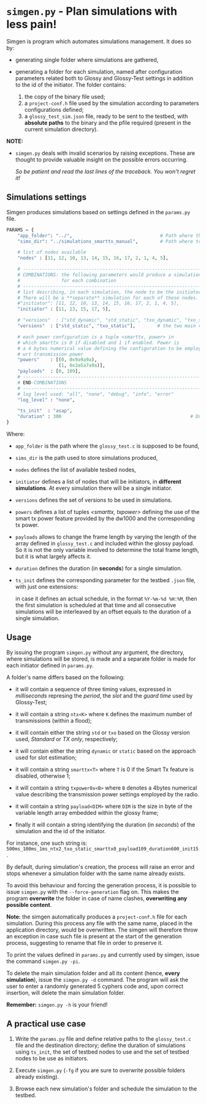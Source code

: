 # `simgen.py` - Plan simulations with less pain!

Simgen is program which automates simulations management.
It does so by:

* generating single folder where simulations are gathered,
* generating a folder for each simulation, named after configuration
  parameters related both to Glossy and Glossy-Test settings in addition
  to the id of the initiator. The folder contains:

  1. the copy of the binary file used;
  2. a `project-conf.h` file used by the simulation according to
     parameters configurations defined;
  3. a `glossy_test_sim.json` file, ready to be sent to the testbed, with
     **absolute paths** to the binary and the pfile required (present in the current
     simulation directory).

**NOTE:**

* `simgen.py` deals with invalid scenarios by raising exceptions.
  These are thought to provide valuable insight on the possible errors
  occurring.

  *So be patient and read the last lines of the traceback.*
  *You won't regret it!*


## Simulations settings

Simgen produces simulations based on settings defined in the
`params.py` file.

```python
PARAMS = {
    "app_folder": "../",                                # Path where the glossy_test.c file is placed
    "sims_dir": "../simulations_smarttx_manual",        # Path where to store simulations in

    # list of nodes available
    "nodes" : [11, 12, 10, 13, 14, 15, 16, 17, 2, 1, 4, 5],

    # -------------------------------------------------------------------------
    # COMBINATIONS: the following parameters would produce a simulation
    #               for each combination
    # -------------------------------------------------------------------------
    # list describing, in each simulation, the node to be the initiator.
    # There will be a **separate** simulation for each of these nodes.
    #"initiator": [11, 12, 10, 13, 14, 15, 16, 17, 2, 1, 4, 5],
    "initiator" : [11, 13, 15, 17, 5],

    # "versions"  : ["std_dynamic", "std_static", "txo_dynamic", "txo_static"]
    "versions"  : ["std_static", "txo_static"],        # the two main versions

    # each power configuration is a tuple <smarttx, power> in
    # which smarttx is 0 if disabled and 1 if enabled. Power is
    # a 4 bytes numerical value defining the configuration to be employed
    # wrt transmission power
    "powers"    : [(0, 0x9a9a9a),
                   (1, 0x3a5a7a9a)],
    "payloads"  : [0, 109],
    # -------------------------------------------------------------------------
    # END-COMBINATIONS
    # -------------------------------------------------------------------------
    # log level used: "all", "none", "debug", "info", "error"
    "log_level" : "none",

    "ts_init"  : "asap",
    "duration" : 300                                               # Duration of each simulation
}
```

Where:

* `app_folder` is the path where the `glossy_test.c` is
   supposed to be found,

* `sims_dir` is the path used to store simulations produced,

* `nodes` defines the list of available tesbed nodes,

* `initiator` defines a list of nodes that will be initiators, in
   **different simulations**. At every simulation there will
  be a single initiator.

* `versions` defines the set of versions to be used in
  simulations.

* `powers` defines a list of tuples *<smarttx, txpower>*
  defining the use of the smart tx power feature provided by the dw1000
  and the corresponding tx power.

* `payloads` allows to change the frame length by varying the
  length of the array defined in `glossy_test.c` and included
  within the glossy payload. So it is not the only
  variable involved to determine the total frame length, but
  it is what largely affects it.

* `duration` defines the duration (in **seconds**) for a single
  simulation.

* `ts_init` defines the corresponding parameter for the testbed `.json`
  file, with just one extensions:

  in case it defines an actual schedule, in the format `%Y-%m-%d %H:%M`,
  then the first simulation is scheduled at that time and all
  consecutive simulations will be interleaved by an offset equals
  to the duration of a single simulation.


## Usage

By issuing the program `simgen.py` without any argument,
the directory, where simulations will be stored, is made
and a separate folder is made for each initiator defined in `params.py`.

A folder's name differs based on the following:

* it will contain a sequence of three timing values, expressed
  in *milliseconds* represing the *period*, the *slot* and
  the *guard time* used by Glossy-Test;

* it will contain a string `ntx<K>` where `K` defines the maximum number
  of transmissions (within a flood);

* it will contain either the string `std` or `txo` based on
  the Glossy version used, *Standard* or *TX only*, respectively;

* it will contain either the string `dynamic` or `static` based
  on the approach used for slot estimation;

* it will contain a string `smarttx<T>` where `T` is 0
  if the Smart Tx feature is disabled, otherwise 1;

* it will contain a string `txpower0x<B>` where `B` denotes
  a 4bytes numerical value describing the transmission power
  settings employed by the radio.

* it will contain a string `payload<DIM>` where `DIM` is
  the size in byte of the variable length array embedded
  within the glossy frame;

* finally it will contain a string identifying the duration (in
  *seconds*) of the simulation and the id of the initiator.

For instance, one such string is:
`500ms_100ms_1ms_ntx2_txo_static_smarttx0_payload109_duration600_init15`.

By default, during simulation's creation, the process will raise
an error and stops whenever a simulation folder with the same
name already exists.

To avoid this behaviour and forcing the generation process, it is
possible to issue `simgen.py` with the `--force-generation` flag on.
This makes the program **overwrite** the folder in case of name clashes,
**overwriting any possible content**.

**Note:** the simgen automatically produces a `project-conf.h` file
for each simulation. During this process any file with the same name, placed
in the application directory, would be overwritten.
The simgen will therefore throw an exception in case such file is present
at the start of the generation process, suggesting to rename
that file in order to preserve it.

To print the values defined in `params.py` and currently used
by simgen, issue the command `simgen.py -pi`.

To delete the main simulation folder and all its content (hence,
**every simulation**), issue the `simgen.py -d` command.
The program will ask the user to enter a randomly generated 5 cyphers
code and, upon correct insertion, will delete the main simulation
folder.

**Remember:** `simgen.py -h` is your friend!

## A practical use case

1. Write the `params.py` file and define relative paths to
   the `glossy_test.c` file and the destination directory;
   define the duration of simulations using `ts_init`,
   the set of testbed nodes to use and the set
   of testbed nodes to be use as initiators.

2. Execute `simgen.py` (`-fg` if you are sure to overwrite possible
   folders already existing).

3. Browse each new simulation's folder and schedule the simulation
   to the testbed.


